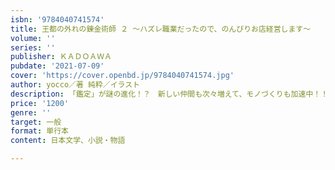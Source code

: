 ```yaml
---
isbn: '9784040741574'
title: 王都の外れの錬金術師 ２ ～ハズレ職業だったので、のんびりお店経営します～
volume: ''
series: ''
publisher: ＫＡＤＯＡＷＡ
pubdate: '2021-07-09'
cover: 'https://cover.openbd.jp/9784040741574.jpg'
author: yocco／著 純粋／イラスト
description: 「鑑定」が謎の進化！？　新しい仲間も次々増えて、モノづくりも加速中！！
price: '1200'
genre: ''
target: 一般
format: 単行本
content: 日本文学、小説・物語

---
```

